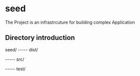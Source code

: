 # seed
The Project is an infrastrcuture for building complex Application

## Directory introduction
seed/
----- dist/   <!-- this directory stored for official version -->

----- src/    <!-- this directory stored for development version -->

----- test/   <!-- this directory just used for testing -->

